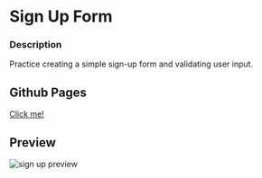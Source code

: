 # Sign Up Form

### Description
Practice creating a simple sign-up form and validating user input.

## Github Pages
<a href="https://paigethompson150.github.io/sign-up-form/">Click me!</a>

## Preview
![sign up preview](https://i.imgur.com/pc01lCY.png)